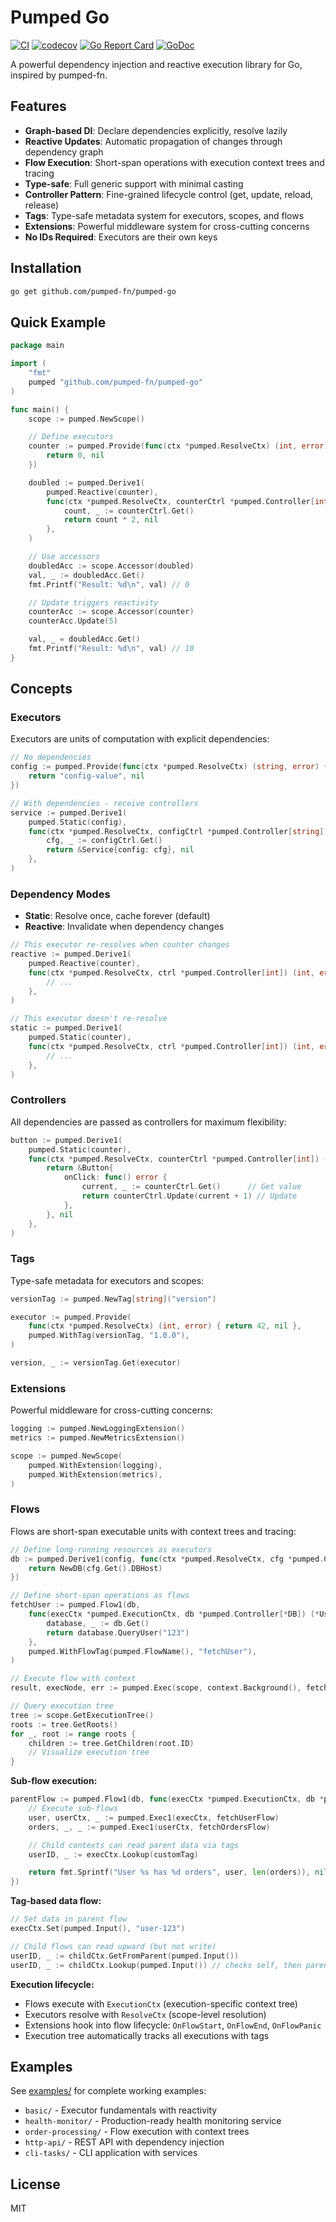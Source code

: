 # Pumped Go

[![CI](https://github.com/pumped-fn/pumped-go/actions/workflows/ci.yml/badge.svg?branch=main)](https://github.com/pumped-fn/pumped-go/actions/workflows/ci.yml)
[![codecov](https://codecov.io/gh/pumped-fn/pumped-go/branch/main/graph/badge.svg)](https://codecov.io/gh/pumped-fn/pumped-go)
[![Go Report Card](https://goreportcard.com/badge/github.com/pumped-fn/pumped-go)](https://goreportcard.com/report/github.com/pumped-fn/pumped-go)
[![GoDoc](https://pkg.go.dev/badge/github.com/pumped-fn/pumped-go.svg)](https://pkg.go.dev/github.com/pumped-fn/pumped-go)

A powerful dependency injection and reactive execution library for Go, inspired by pumped-fn.

## Features

- **Graph-based DI**: Declare dependencies explicitly, resolve lazily
- **Reactive Updates**: Automatic propagation of changes through dependency graph
- **Flow Execution**: Short-span operations with execution context trees and tracing
- **Type-safe**: Full generic support with minimal casting
- **Controller Pattern**: Fine-grained lifecycle control (get, update, reload, release)
- **Tags**: Type-safe metadata system for executors, scopes, and flows
- **Extensions**: Powerful middleware system for cross-cutting concerns
- **No IDs Required**: Executors are their own keys

## Installation

```bash
go get github.com/pumped-fn/pumped-go
```

## Quick Example

```go
package main

import (
    "fmt"
    pumped "github.com/pumped-fn/pumped-go"
)

func main() {
    scope := pumped.NewScope()

    // Define executors
    counter := pumped.Provide(func(ctx *pumped.ResolveCtx) (int, error) {
        return 0, nil
    })

    doubled := pumped.Derive1(
        pumped.Reactive(counter),
        func(ctx *pumped.ResolveCtx, counterCtrl *pumped.Controller[int]) (int, error) {
            count, _ := counterCtrl.Get()
            return count * 2, nil
        },
    )

    // Use accessors
    doubledAcc := scope.Accessor(doubled)
    val, _ := doubledAcc.Get()
    fmt.Printf("Result: %d\n", val) // 0

    // Update triggers reactivity
    counterAcc := scope.Accessor(counter)
    counterAcc.Update(5)

    val, _ = doubledAcc.Get()
    fmt.Printf("Result: %d\n", val) // 10
}
```

## Concepts

### Executors

Executors are units of computation with explicit dependencies:

```go
// No dependencies
config := pumped.Provide(func(ctx *pumped.ResolveCtx) (string, error) {
    return "config-value", nil
})

// With dependencies - receive controllers
service := pumped.Derive1(
    pumped.Static(config),
    func(ctx *pumped.ResolveCtx, configCtrl *pumped.Controller[string]) (*Service, error) {
        cfg, _ := configCtrl.Get()
        return &Service{config: cfg}, nil
    },
)
```

### Dependency Modes

- **Static**: Resolve once, cache forever (default)
- **Reactive**: Invalidate when dependency changes

```go
// This executor re-resolves when counter changes
reactive := pumped.Derive1(
    pumped.Reactive(counter),
    func(ctx *pumped.ResolveCtx, ctrl *pumped.Controller[int]) (int, error) {
        // ...
    },
)

// This executor doesn't re-resolve
static := pumped.Derive1(
    pumped.Static(counter),
    func(ctx *pumped.ResolveCtx, ctrl *pumped.Controller[int]) (int, error) {
        // ...
    },
)
```

### Controllers

All dependencies are passed as controllers for maximum flexibility:

```go
button := pumped.Derive1(
    pumped.Static(counter),
    func(ctx *pumped.ResolveCtx, counterCtrl *pumped.Controller[int]) (*Button, error) {
        return &Button{
            onClick: func() error {
                current, _ := counterCtrl.Get()      // Get value
                return counterCtrl.Update(current + 1) // Update
            },
        }, nil
    },
)
```

### Tags

Type-safe metadata for executors and scopes:

```go
versionTag := pumped.NewTag[string]("version")

executor := pumped.Provide(
    func(ctx *pumped.ResolveCtx) (int, error) { return 42, nil },
    pumped.WithTag(versionTag, "1.0.0"),
)

version, _ := versionTag.Get(executor)
```

### Extensions

Powerful middleware for cross-cutting concerns:

```go
logging := pumped.NewLoggingExtension()
metrics := pumped.NewMetricsExtension()

scope := pumped.NewScope(
    pumped.WithExtension(logging),
    pumped.WithExtension(metrics),
)
```

### Flows

Flows are short-span executable units with context trees and tracing:

```go
// Define long-running resources as executors
db := pumped.Derive1(config, func(ctx *pumped.ResolveCtx, cfg *pumped.Controller[*Config]) (*DB, error) {
    return NewDB(cfg.Get().DBHost)
})

// Define short-span operations as flows
fetchUser := pumped.Flow1(db,
    func(execCtx *pumped.ExecutionCtx, db *pumped.Controller[*DB]) (*User, error) {
        database, _ := db.Get()
        return database.QueryUser("123")
    },
    pumped.WithFlowTag(pumped.FlowName(), "fetchUser"),
)

// Execute flow with context
result, execNode, err := pumped.Exec(scope, context.Background(), fetchUser)

// Query execution tree
tree := scope.GetExecutionTree()
roots := tree.GetRoots()
for _, root := range roots {
    children := tree.GetChildren(root.ID)
    // Visualize execution tree
}
```

**Sub-flow execution:**

```go
parentFlow := pumped.Flow1(db, func(execCtx *pumped.ExecutionCtx, db *pumped.Controller[*DB]) (string, error) {
    // Execute sub-flows
    user, userCtx, _ := pumped.Exec1(execCtx, fetchUserFlow)
    orders, _, _ := pumped.Exec1(userCtx, fetchOrdersFlow)

    // Child contexts can read parent data via tags
    userID, _ := execCtx.Lookup(customTag)

    return fmt.Sprintf("User %s has %d orders", user, len(orders)), nil
})
```

**Tag-based data flow:**

```go
// Set data in parent flow
execCtx.Set(pumped.Input(), "user-123")

// Child flows can read upward (but not write)
userID, _ := childCtx.GetFromParent(pumped.Input())
userID, _ := childCtx.Lookup(pumped.Input()) // checks self, then parents, then scope
```

**Execution lifecycle:**

- Flows execute with `ExecutionCtx` (execution-specific context tree)
- Executors resolve with `ResolveCtx` (scope-level resolution)
- Extensions hook into flow lifecycle: `OnFlowStart`, `OnFlowEnd`, `OnFlowPanic`
- Execution tree automatically tracks all executions with tags

## Examples

See [examples/](./examples/) for complete working examples:

- `basic/` - Executor fundamentals with reactivity
- `health-monitor/` - Production-ready health monitoring service
- `order-processing/` - Flow execution with context trees
- `http-api/` - REST API with dependency injection
- `cli-tasks/` - CLI application with services

## License

MIT
